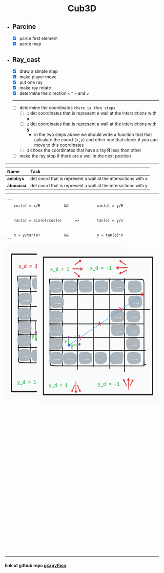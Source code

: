 <div align="center">
  <h1 style="text-align: center;">Cub3D</h1>
</div>

- ## Parcine

	- [x] parce first element
	- [x] parce map

- ## Ray_cast
	- [x] draw a simple map
	- [x] make player move
	- [x] put one ray
	- [x] make ray rotate
	- [x] determine the direction `<` `^` `>` and `v`
	***
	- [ ] determine the coordinates `there is thre steps`
		- [ ] `1` det coordinates that is represent a wall at the intersictions with __x__
		- [ ] `2` det coordinates that is represent a wall at the intersictions with __y__
			- in the two steps above we should write a function that that calculate the coord `(x,y)`
				and other one that check if you can  move to this coordinates
		- [ ] `3` choos the coordinates that have a ray __R__ less than other
	- [ ] make the ray stop if there are a wall in the next position
***

|Name|Task|
|:-|:-|
| **aelidrys** |  det coord that is represent a wall at the intersictions with x  |
| **abouassi** |  det coord that is represent a wall at the intersictions with y  |
<!-- <img src="w3schools.jpg" width="300" height="400"> -->
***

	```
		cos(o) = x/R           &&             sin(o) = y/R


		tan(o) = sin(o)/cos(o)      =>        tan(o) = y/x


		x = y/tan(o)           &&             y = tan(o)*x
	```

<div class="imge2">
	<img src="image2.png" width="400" height="500">
</div>

<div class="imge3">
	<img src="image3.png" width="400" height="500">
</div>


<style>
	.imge2
		{
		display:flex;
		/* justify-content:center;
    	align-items: center; */
		}
	.imge3
		{
		display:flex;
		justify-content:right;
    	align-items: right;
		position:relative;
		top:-490px;
		}
</style>

***
#### link of github repo [gxxpython](https://github.com/gxxpython/cub)
